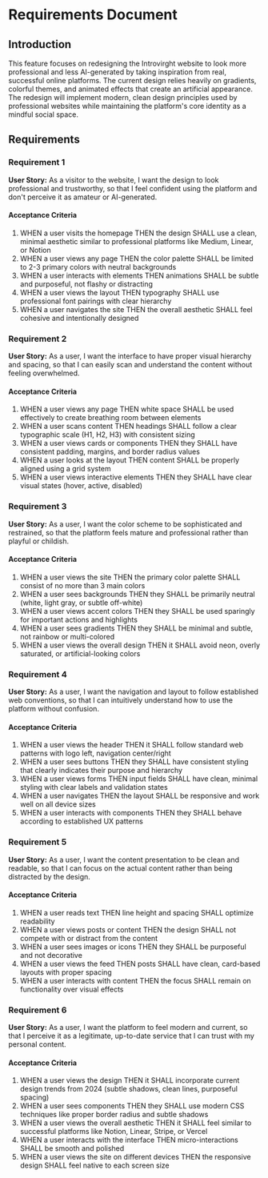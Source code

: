 # Requirements Document

## Introduction

This feature focuses on redesigning the Introvirght website to look more professional and less AI-generated by taking inspiration from real, successful online platforms. The current design relies heavily on gradients, colorful themes, and animated effects that create an artificial appearance. The redesign will implement modern, clean design principles used by professional websites while maintaining the platform's core identity as a mindful social space.

## Requirements

### Requirement 1

**User Story:** As a visitor to the website, I want the design to look professional and trustworthy, so that I feel confident using the platform and don't perceive it as amateur or AI-generated.

#### Acceptance Criteria

1. WHEN a user visits the homepage THEN the design SHALL use a clean, minimal aesthetic similar to professional platforms like Medium, Linear, or Notion
2. WHEN a user views any page THEN the color palette SHALL be limited to 2-3 primary colors with neutral backgrounds
3. WHEN a user interacts with elements THEN animations SHALL be subtle and purposeful, not flashy or distracting
4. WHEN a user views the layout THEN typography SHALL use professional font pairings with clear hierarchy
5. WHEN a user navigates the site THEN the overall aesthetic SHALL feel cohesive and intentionally designed

### Requirement 2

**User Story:** As a user, I want the interface to have proper visual hierarchy and spacing, so that I can easily scan and understand the content without feeling overwhelmed.

#### Acceptance Criteria

1. WHEN a user views any page THEN white space SHALL be used effectively to create breathing room between elements
2. WHEN a user scans content THEN headings SHALL follow a clear typographic scale (H1, H2, H3) with consistent sizing
3. WHEN a user views cards or components THEN they SHALL have consistent padding, margins, and border radius values
4. WHEN a user looks at the layout THEN content SHALL be properly aligned using a grid system
5. WHEN a user views interactive elements THEN they SHALL have clear visual states (hover, active, disabled)

### Requirement 3

**User Story:** As a user, I want the color scheme to be sophisticated and restrained, so that the platform feels mature and professional rather than playful or childish.

#### Acceptance Criteria

1. WHEN a user views the site THEN the primary color palette SHALL consist of no more than 3 main colors
2. WHEN a user sees backgrounds THEN they SHALL be primarily neutral (white, light gray, or subtle off-white)
3. WHEN a user views accent colors THEN they SHALL be used sparingly for important actions and highlights
4. WHEN a user sees gradients THEN they SHALL be minimal and subtle, not rainbow or multi-colored
5. WHEN a user views the overall design THEN it SHALL avoid neon, overly saturated, or artificial-looking colors

### Requirement 4

**User Story:** As a user, I want the navigation and layout to follow established web conventions, so that I can intuitively understand how to use the platform without confusion.

#### Acceptance Criteria

1. WHEN a user views the header THEN it SHALL follow standard web patterns with logo left, navigation center/right
2. WHEN a user sees buttons THEN they SHALL have consistent styling that clearly indicates their purpose and hierarchy
3. WHEN a user views forms THEN input fields SHALL have clean, minimal styling with clear labels and validation states
4. WHEN a user navigates THEN the layout SHALL be responsive and work well on all device sizes
5. WHEN a user interacts with components THEN they SHALL behave according to established UX patterns

### Requirement 5

**User Story:** As a user, I want the content presentation to be clean and readable, so that I can focus on the actual content rather than being distracted by the design.

#### Acceptance Criteria

1. WHEN a user reads text THEN line height and spacing SHALL optimize readability
2. WHEN a user views posts or content THEN the design SHALL not compete with or distract from the content
3. WHEN a user sees images or icons THEN they SHALL be purposeful and not decorative
4. WHEN a user views the feed THEN posts SHALL have clean, card-based layouts with proper spacing
5. WHEN a user interacts with content THEN the focus SHALL remain on functionality over visual effects

### Requirement 6

**User Story:** As a user, I want the platform to feel modern and current, so that I perceive it as a legitimate, up-to-date service that I can trust with my personal content.

#### Acceptance Criteria

1. WHEN a user views the design THEN it SHALL incorporate current design trends from 2024 (subtle shadows, clean lines, purposeful spacing)
2. WHEN a user sees components THEN they SHALL use modern CSS techniques like proper border radius and subtle shadows
3. WHEN a user views the overall aesthetic THEN it SHALL feel similar to successful platforms like Notion, Linear, Stripe, or Vercel
4. WHEN a user interacts with the interface THEN micro-interactions SHALL be smooth and polished
5. WHEN a user views the site on different devices THEN the responsive design SHALL feel native to each screen size